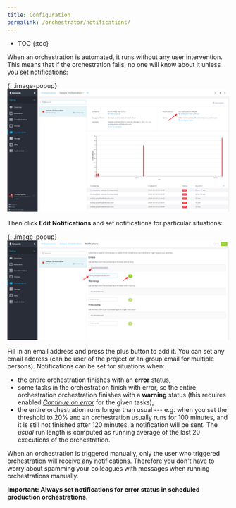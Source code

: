 ```yaml
---
title: Configuration
permalink: /orchestrator/notifications/
---
```


* TOC
{:toc}

When an orchestration is automated, it runs without any user intervention. This means that if the orchestration fails, no one will know about it
unless you set notifications:

{: .image-popup}
![Screenshot - Orchestration Notifications](/orchestrator/notifications/orchestration-main-1.png)

Then click **Edit Notifications** and set notifications for particular situations:

{: .image-popup}
![Screenshot - Notification Details](/orchestrator/notifications/notifications.png)

Fill in an email address and press the plus button to add it. You can set any email address (can be user of the project or an group email for
multiple persons). Notifications can be set for situations when:

- the entire orchestration finishes with an **error** status,
- some tasks in the orchestration finish with error, so the entire orchestration orchestration finishes with a **warning** status (this requires enabled
[*Continue on error*](/orchestrator/running/) for the given tasks),
- the entire orchestration runs longer than usual --- e.g. when you set the threshold to 20% and an orchestration usually runs for 100 minutes, and it is still not finished after 120 minutes, a notification will be sent. The *usual* run length is computed as running average of the last 20 executions of the orchestration.

When an orchestration is triggered manually, only the user who triggered orchestration will receive any notifications. Therefore you
don't have to worry about spamming your colleagues with messages when running orchestrations manually.

**Important: Always set notifications for error status in scheduled production orchestrations.**

